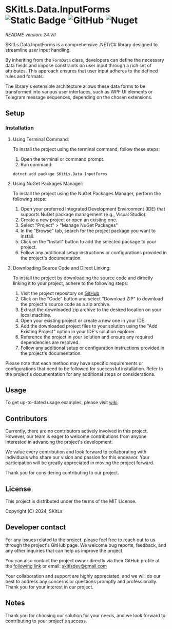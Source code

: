 ﻿# SKitLs.Data.InputForms ![Static Badge](https://img.shields.io/badge/Follow%20GitHub%20-%20black?logo=github&link=https%3A%2F%2Fgithub.com%2FSKitLs-Dev%2FSKitLs.Data.InputForms.git) ![GitHub](https://img.shields.io/github/license/SKitLs-Dev/SKitLs.Data.InputForms) ![Nuget](https://img.shields.io/nuget/v/SKitLs.Data.InputForms)

_README version: 24.VII_

SKitLs.Data.InputForms is a comprehensive .NET/C# library designed to streamline user input handling.

By inheriting from the `FormData` class, developers can define the necessary data fields and impose constraints on user input through a rich set of attributes.
This approach ensures that user input adheres to the defined rules and formats.

The library's extensible architecture allows these data forms to be transformed into various user interfaces, such as WPF UI elements or Telegram message sequences, depending on the chosen extensions.

## Setup

### Installation

1. Using Terminal Command:
    
    To install the project using the terminal command, follow these steps:

    1. Open the terminal or command prompt.
    2. Run command:
    
    ```
    dotnet add package SKitLs.Data.InputForms
    ```

2. Using NuGet Packages Manager:

    To install the project using the NuGet Packages Manager, perform the following steps:

    1. Open your preferred Integrated Development Environment (IDE) that supports NuGet package management (e.g., Visual Studio).
    2. Create a new project or open an existing one.
    3. Select "Project" > "Manage NuGet Packages"
    4. In the "Browse" tab, search for the project package you want to install.
    5. Click on the "Install" button to add the selected package to your project.
    5. Follow any additional setup instructions or configurations provided in the project's documentation.

3. Downloading Source Code and Direct Linking:

    To install the project by downloading the source code and directly linking it to your project, adhere to the following steps:

    1. Visit the project repository on [GitHub](https://github.com/SKitLs-dev/SKitLs.Data.InputForms)
    2. Click on the "Code" button and select "Download ZIP" to download the project's source code as a zip archive.
    3. Extract the downloaded zip archive to the desired location on your local machine.
    4. Open your existing project or create a new one in your IDE.
    5. Add the downloaded project files to your solution using the "Add Existing Project" option in your IDE's solution explorer.
    6. Reference the project in your solution and ensure any required dependencies are resolved.
    7. Follow any additional setup or configuration instructions provided in the project's documentation.

Please note that each method may have specific requirements or configurations that need to be followed for successful installation.
Refer to the project's documentation for any additional steps or considerations.

## Usage

To get up-to-dated usage examples, please visit [wiki](https://github.com/SKitLs-dev/SKitLs.Data.InputForms/wiki).

## Contributors

Currently, there are no contributors actively involved in this project.
However, our team is eager to welcome contributions from anyone interested in advancing the project's development.

We value every contribution and look forward to collaborating with individuals who share our vision and passion for this endeavor.
Your participation will be greatly appreciated in moving the project forward.

Thank you for considering contributing to our project.

## License

This project is distributed under the terms of the MIT License.

Copyright (C) 2024, SKitLs

## Developer contact

For any issues related to the project, please feel free to reach out to us through the project's GitHub page.
We welcome bug reports, feedback, and any other inquiries that can help us improve the project.

You can also contact the project owner directly via their GitHub profile at the [following link](https://github.com/SKitLs-dev) or email: skitlsdev@gmail.com

Your collaboration and support are highly appreciated, and we will do our best to address any concerns or questions promptly and professionally.
Thank you for your interest in our project.

## Notes

Thank you for choosing our solution for your needs, and we look forward to contributing to your project's success.
